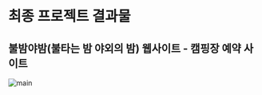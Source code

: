 # 최종 프로젝트 결과물
## 불밤야밤(불타는 밤 야외의 밤) 웹사이트 - 캠핑장 예약 사이트
![main](https://user-images.githubusercontent.com/110165263/197986905-32a7ab9d-0d4c-4f39-a586-bf01e36123c3.gif)


